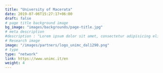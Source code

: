 ```yaml
---
title: "University of Macerata"
date: 2019-07-06T15:27:17+06:00
draft: false
# page title background image
bg_image: "images/backgrounds/page-title.jpg"
# meta description
#description : "Lorem ipsum dolor sit amet, consectetur adipisicing elit, sed do eiusmod tempor incididunt ut labore. dolore magna aliqua. Ut enim ad minim veniam, quis nostrud."
# Research image
image: "/images/partners/logo_unimc_dal1290.png"
# type
type: "network"
link: https://www.unimc.it/en
weight: 4
---
```

